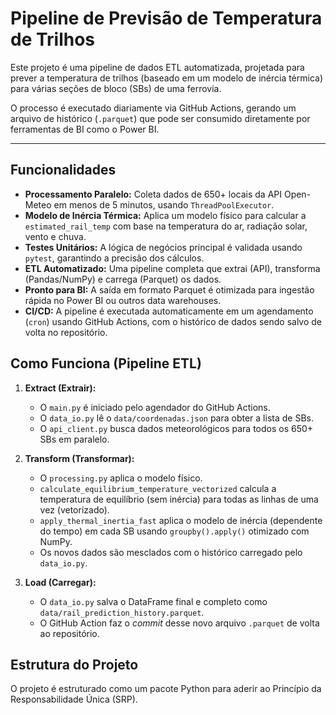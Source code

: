 # Pipeline de Previsão de Temperatura de Trilhos

Este projeto é uma pipeline de dados ETL automatizada, projetada para prever a temperatura de trilhos (baseado em um modelo de inércia térmica) para várias seções de bloco (SBs) de uma ferrovia.

O processo é executado diariamente via GitHub Actions, gerando um arquivo de histórico (`.parquet`) que pode ser consumido diretamente por ferramentas de BI como o Power BI.

---

##  Funcionalidades

* **Processamento Paralelo:** Coleta dados de 650+ locais da API Open-Meteo em menos de 5 minutos, usando `ThreadPoolExecutor`.
* **Modelo de Inércia Térmica:** Aplica um modelo físico para calcular a `estimated_rail_temp` com base na temperatura do ar, radiação solar, vento e chuva.
* **Testes Unitários:** A lógica de negócios principal é validada usando `pytest`, garantindo a precisão dos cálculos.
* **ETL Automatizado:** Uma pipeline completa que extrai (API), transforma (Pandas/NumPy) e carrega (Parquet) os dados.
* **Pronto para BI:** A saída em formato Parquet é otimizada para ingestão rápida no Power BI ou outros data warehouses.
* **CI/CD:** A pipeline é executada automaticamente em um agendamento (`cron`) usando GitHub Actions, com o histórico de dados sendo salvo de volta no repositório.

##  Como Funciona (Pipeline ETL)

1.  **Extract (Extrair):**
    * O `main.py` é iniciado pelo agendador do GitHub Actions.
    * O `data_io.py` lê o `data/coordenadas.json` para obter a lista de SBs.
    * O `api_client.py` busca dados meteorológicos para todos os 650+ SBs em paralelo.

2.  **Transform (Transformar):**
    * O `processing.py` aplica o modelo físico.
    * `calculate_equilibrium_temperature_vectorized` calcula a temperatura de equilíbrio (sem inércia) para todas as linhas de uma vez (vetorizado).
    * `apply_thermal_inertia_fast` aplica o modelo de inércia (dependente do tempo) em cada SB usando `groupby().apply()` otimizado com NumPy.
    * Os novos dados são mesclados com o histórico carregado pelo `data_io.py`.

3.  **Load (Carregar):**
    * O `data_io.py` salva o DataFrame final e completo como `data/rail_prediction_history.parquet`.
    * O GitHub Action faz o *commit* desse novo arquivo `.parquet` de volta ao repositório.

##  Estrutura do Projeto

O projeto é estruturado como um pacote Python para aderir ao Princípio da Responsabilidade Única (SRP).
